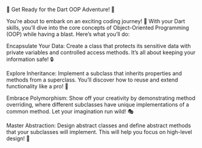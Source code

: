 🎉 Get Ready for the Dart OOP Adventure! 🐍

You’re about to embark on an exciting coding journey! 🚀 With your Dart skills, you’ll dive into the core concepts of Object-Oriented Programming (OOP) while having a blast. Here’s what you’ll do:

Encapsulate Your Data: Create a class that protects its sensitive data with private variables and controlled access methods. It’s all about keeping your information safe! 🔒

Explore Inheritance: Implement a subclass that inherits properties and methods from a superclass. You’ll discover how to reuse and extend functionality like a pro! 🌳

Embrace Polymorphism: Show off your creativity by demonstrating method overriding, where different subclasses have unique implementations of a common method. Let your imagination run wild! 🎭

Master Abstraction: Design abstract classes and define abstract methods that your subclasses will implement. This will help you focus on high-level design! 🎨